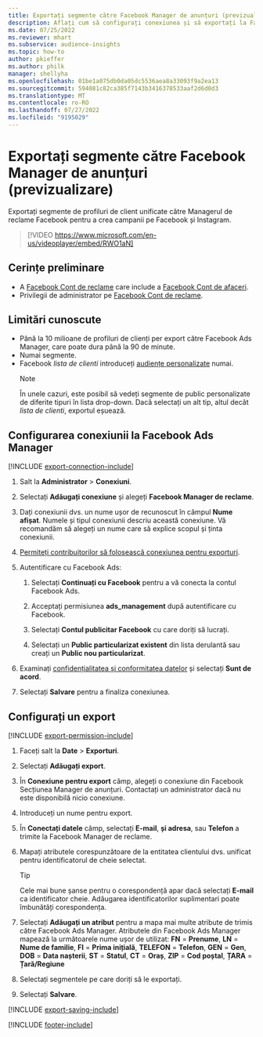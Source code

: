 ```yaml
---
title: Exportați segmente către Facebook Manager de anunțuri (previzualizare) (conține videoclip)
description: Aflați cum să configurați conexiunea și să exportați la Facebook Ads Manager.
ms.date: 07/25/2022
ms.reviewer: mhart
ms.subservice: audience-insights
ms.topic: how-to
author: pkieffer
ms.author: philk
manager: shellyha
ms.openlocfilehash: 01be1a075db0da05dc5536aea8a33093f9a2ea13
ms.sourcegitcommit: 594081c82ca385f7143b3416378533aaf2d6d0d3
ms.translationtype: MT
ms.contentlocale: ro-RO
ms.lasthandoff: 07/27/2022
ms.locfileid: "9195029"
---
```

# <a name="export-segments-to-facebook-ads-manager-preview"></a>Exportați segmente către Facebook Manager de anunțuri (previzualizare)

Exportați segmente de profiluri de client unificate către Managerul de reclame Facebook pentru a crea campanii pe Facebook și Instagram.

> [!VIDEO https://www.microsoft.com/en-us/videoplayer/embed/RWO1aN]

## <a name="prerequisites"></a>Cerințe preliminare

- A [Facebook Cont de reclame](https://www.facebook.com/business/learn/lessons/step-by-step-ads-manager-account) care include a [Facebook Cont de afaceri](https://business.facebook.com/).
- Privilegii de administrator pe [Facebook Cont de reclame](https://www.facebook.com/business/learn/lessons/step-by-step-ads-manager-account).

## <a name="known-limitations"></a>Limitări cunoscute

- Până la 10 milioane de profiluri de clienți per export către Facebook Ads Manager, care poate dura până la 90 de minute.
- Numai segmente.
- Facebook *lista de clienti* introduceți [audiențe personalizate](https://www.facebook.com/business/help/744354708981227?id=2469097953376494) numai.
  > [!NOTE]
  > În unele cazuri, este posibil să vedeți segmente de public personalizate de diferite tipuri în lista drop-down. Dacă selectați un alt tip, altul decât *lista de clienti*, exportul eșuează.

## <a name="set-up-connection-to-facebook-ads-manager"></a>Configurarea conexiunii la Facebook Ads Manager

[!INCLUDE [export-connection-include](includes/export-connection-admn.md)]

1. Salt la **Administrator** > **Conexiuni**.

1. Selectați **Adăugați conexiune** și alegeți **Facebook Manager de reclame**.

1. Dați conexiunii dvs. un nume ușor de recunoscut în câmpul **Nume afișat**. Numele și tipul conexiunii descriu această conexiune. Vă recomandăm să alegeți un nume care să explice scopul și ținta conexiunii.

1. [Permiteți contribuitorilor să folosească conexiunea pentru exporturi](connections.md#allow-contributors-to-use-a-connection-for-exports).

1. Autentificare cu Facebook Ads:

   1. Selectați **Continuați cu Facebook** pentru a vă conecta la contul Facebook Ads.

   1. Acceptați permisiunea **ads_management** după autentificare cu Facebook.

   1. Selectați **Contul publicitar Facebook** cu care doriți să lucrați.

   1. Selectați un **Public particularizat existent** din lista derulantă sau creați un **Public nou particularizat**.

1. Examinați [confidențialitatea și conformitatea datelor](connections.md#data-privacy-and-compliance) și selectați **Sunt de acord**.

1. Selectați **Salvare** pentru a finaliza conexiunea.

## <a name="configure-an-export"></a>Configurați un export

[!INCLUDE [export-permission-include](includes/export-permission.md)]

1. Faceți salt la **Date** > **Exporturi**.

1. Selectați **Adăugați export**.

1. În **Conexiune pentru export** câmp, alegeți o conexiune din Facebook Secțiunea Manager de anunțuri. Contactați un administrator dacă nu este disponibilă nicio conexiune.

1. Introduceți un nume pentru export.

1. În **Conectați datele** câmp, selectați **E-mail**, **și adresa**, sau **Telefon** a trimite la Facebook Manager de reclame.

1. Mapați atributele corespunzătoare de la entitatea clientului dvs. unificat pentru identificatorul de cheie selectat.
   > [!TIP]
   > Cele mai bune șanse pentru o corespondență apar dacă selectați **E-mail** ca identificator cheie. Adăugarea identificatorilor suplimentari poate îmbunătăți corespondența.

1. Selectați **Adăugați un atribut** pentru a mapa mai multe atribute de trimis către Facebook Ads Manager. Atributele din Facebook Ads Manager mapează la următoarele nume ușor de utilizat: **FN** = **Prenume**, **LN** = **Nume de familie**, **FI** = **Prima inițială**, **TELEFON** = **Telefon**, **GEN** = **Gen**, **DOB** = **Data nașterii**, **ST** = **Statul**, **CT** = **Oraș**, **ZIP** = **Cod poștal**, **ȚARA** = **Țară/Regiune**

1. Selectați segmentele pe care doriți să le exportați.

1. Selectați **Salvare**.

[!INCLUDE [export-saving-include](includes/export-saving.md)]

[!INCLUDE [footer-include](includes/footer-banner.md)]
